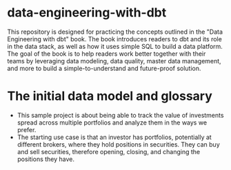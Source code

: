 # data-engineering-with-dbt


This repository is designed for practicing the concepts outlined in the "Data Engineering with dbt" book. 
The book introduces readers to dbt and its role in the data stack, as well as how it uses simple SQL to build a data platform. 
The goal of the book is to help readers work better together with their teams by leveraging data modeling, data quality, master data management, and more to build a simple-to-understand and future-proof solution.


# The initial data model and glossary
- This sample project is about being able to track the value of investments spread across multiple portfolios and analyze them in the ways we prefer. 
- The starting use case is that an investor has portfolios, potentially at different brokers, where they hold positions in securities. They can buy and sell securities, therefore opening, closing, and changing the positions they have.
